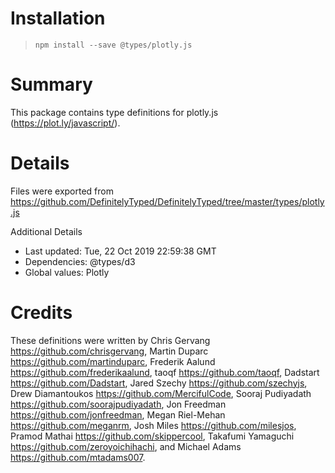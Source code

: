 # Installation
> `npm install --save @types/plotly.js`

# Summary
This package contains type definitions for plotly.js (https://plot.ly/javascript/).

# Details
Files were exported from https://github.com/DefinitelyTyped/DefinitelyTyped/tree/master/types/plotly.js

Additional Details
 * Last updated: Tue, 22 Oct 2019 22:59:38 GMT
 * Dependencies: @types/d3
 * Global values: Plotly

# Credits
These definitions were written by Chris Gervang <https://github.com/chrisgervang>, Martin Duparc <https://github.com/martinduparc>, Frederik Aalund <https://github.com/frederikaalund>, taoqf <https://github.com/taoqf>, Dadstart <https://github.com/Dadstart>, Jared Szechy <https://github.com/szechyjs>, Drew Diamantoukos <https://github.com/MercifulCode>, Sooraj Pudiyadath <https://github.com/soorajpudiyadath>, Jon Freedman <https://github.com/jonfreedman>, Megan Riel-Mehan <https://github.com/meganrm>, Josh Miles <https://github.com/milesjos>, Pramod Mathai  <https://github.com/skippercool>, Takafumi Yamaguchi <https://github.com/zeroyoichihachi>, and Michael Adams <https://github.com/mtadams007>.
